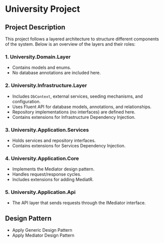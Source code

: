 # University Project

## Project Description

This project follows a layered architecture to structure different components of the system. Below is an overview of the layers and their roles:

### 1. University.Domain.Layer
- Contains models and enums.
- No database annotations are included here.

### 2. University.Infrastructure.Layer
- Includes `DbContext`, external services, seeding mechanisms, and configuration.
- Uses Fluent API for database models, annotations, and relationships.
- Repository implementations (no interfaces) are defined here.
- Contains extensions for Infrastructure Dependency Injection.

### 3. University.Application.Services
- Holds services and repository interfaces.
- Contains extensions for Services Dependency Injection.

### 4. University.Application.Core
- Implements the Mediator design pattern.
- Handles request/response cycles.
- Includes extensions for adding MediatR.

### 5. University.Application.Api
- The API layer that sends requests through the IMediator interface.

## Design Pattern
- Apply Generic Design Pattern
- Apply Mediator Design Pattern




